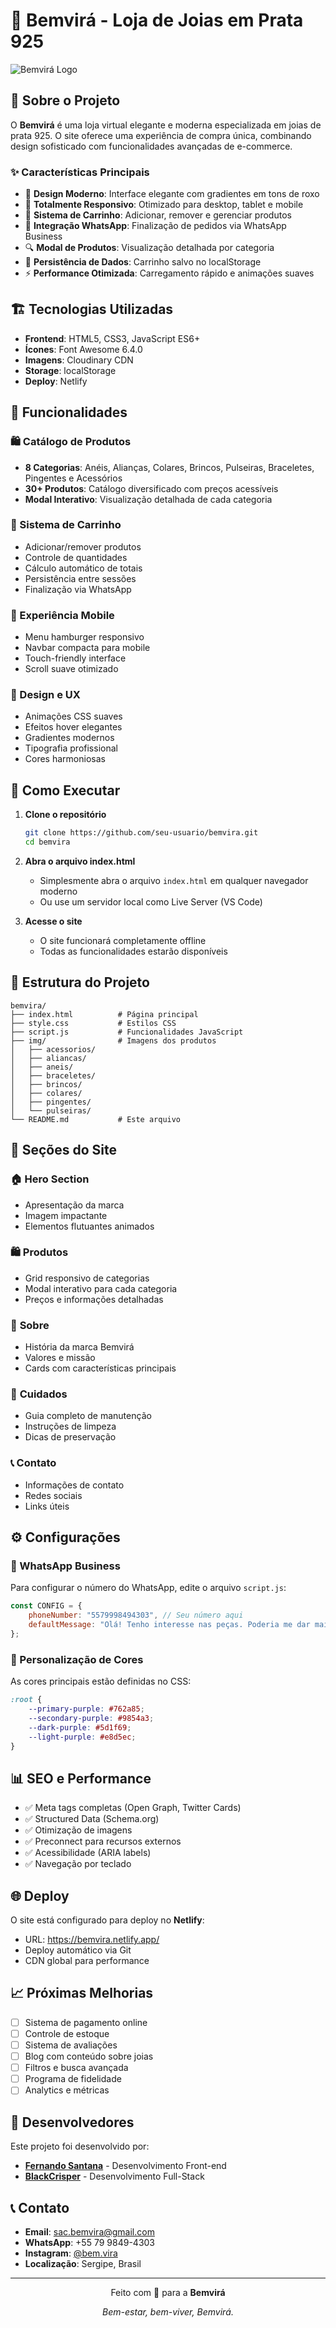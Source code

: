 # 💎 Bemvirá - Loja de Joias em Prata 925

![Bemvirá Logo](https://res.cloudinary.com/dmfgy0ccd/image/upload/v1755168227/CasinhaBemvira%CC%81-removebg-preview_kz35ya.png)

## 📖 Sobre o Projeto

O **Bemvirá** é uma loja virtual elegante e moderna especializada em joias de prata 925. O site oferece uma experiência de compra única, combinando design sofisticado com funcionalidades avançadas de e-commerce.

### ✨ Características Principais

- 🎨 **Design Moderno**: Interface elegante com gradientes em tons de roxo
- 📱 **Totalmente Responsivo**: Otimizado para desktop, tablet e mobile
- 🛒 **Sistema de Carrinho**: Adicionar, remover e gerenciar produtos
- 💬 **Integração WhatsApp**: Finalização de pedidos via WhatsApp Business
- 🔍 **Modal de Produtos**: Visualização detalhada por categoria
- 💾 **Persistência de Dados**: Carrinho salvo no localStorage
- ⚡ **Performance Otimizada**: Carregamento rápido e animações suaves

## 🏗️ Tecnologias Utilizadas

- **Frontend**: HTML5, CSS3, JavaScript ES6+
- **Ícones**: Font Awesome 6.4.0
- **Imagens**: Cloudinary CDN
- **Storage**: localStorage
- **Deploy**: Netlify

## 🎯 Funcionalidades

### 🛍️ Catálogo de Produtos
- **8 Categorias**: Anéis, Alianças, Colares, Brincos, Pulseiras, Braceletes, Pingentes e Acessórios
- **30+ Produtos**: Catálogo diversificado com preços acessíveis
- **Modal Interativo**: Visualização detalhada de cada categoria

### 🛒 Sistema de Carrinho
- Adicionar/remover produtos
- Controle de quantidades
- Cálculo automático de totais
- Persistência entre sessões
- Finalização via WhatsApp

### 📱 Experiência Mobile
- Menu hamburger responsivo
- Navbar compacta para mobile
- Touch-friendly interface
- Scroll suave otimizado

### 🎨 Design e UX
- Animações CSS suaves
- Efeitos hover elegantes
- Gradientes modernos
- Tipografia profissional
- Cores harmoniosas

## 🚀 Como Executar

1. **Clone o repositório**
   ```bash
   git clone https://github.com/seu-usuario/bemvira.git
   cd bemvira
   ```

2. **Abra o arquivo index.html**
   - Simplesmente abra o arquivo `index.html` em qualquer navegador moderno
   - Ou use um servidor local como Live Server (VS Code)

3. **Acesse o site**
   - O site funcionará completamente offline
   - Todas as funcionalidades estarão disponíveis

## 📁 Estrutura do Projeto

```
bemvira/
├── index.html          # Página principal
├── style.css           # Estilos CSS
├── script.js           # Funcionalidades JavaScript
├── img/                # Imagens dos produtos
│   ├── acessorios/
│   ├── aliancas/
│   ├── aneis/
│   ├── braceletes/
│   ├── brincos/
│   ├── colares/
│   ├── pingentes/
│   └── pulseiras/
└── README.md           # Este arquivo
```

## 🎨 Seções do Site

### 🏠 **Hero Section**
- Apresentação da marca
- Imagem impactante
- Elementos flutuantes animados

### 🛍️ **Produtos**
- Grid responsivo de categorias
- Modal interativo para cada categoria
- Preços e informações detalhadas

### 📖 **Sobre**
- História da marca Bemvirá
- Valores e missão
- Cards com características principais

### 🔧 **Cuidados**
- Guia completo de manutenção
- Instruções de limpeza
- Dicas de preservação

### 📞 **Contato**
- Informações de contato
- Redes sociais
- Links úteis

## ⚙️ Configurações

### 📱 WhatsApp Business
Para configurar o número do WhatsApp, edite o arquivo `script.js`:

```javascript
const CONFIG = {
    phoneNumber: "5579998494303", // Seu número aqui
    defaultMessage: "Olá! Tenho interesse nas peças. Poderia me dar mais informações?"
};
```

### 🎨 Personalização de Cores
As cores principais estão definidas no CSS:

```css
:root {
    --primary-purple: #762a85;
    --secondary-purple: #9854a3;
    --dark-purple: #5d1f69;
    --light-purple: #e8d5ec;
}
```

## 📊 SEO e Performance

- ✅ Meta tags completas (Open Graph, Twitter Cards)
- ✅ Structured Data (Schema.org)
- ✅ Otimização de imagens
- ✅ Preconnect para recursos externos
- ✅ Acessibilidade (ARIA labels)
- ✅ Navegação por teclado

## 🌐 Deploy

O site está configurado para deploy no **Netlify**:
- URL: https://bemvira.netlify.app/
- Deploy automático via Git
- CDN global para performance

## 📈 Próximas Melhorias

- [ ] Sistema de pagamento online
- [ ] Controle de estoque
- [ ] Sistema de avaliações
- [ ] Blog com conteúdo sobre joias
- [ ] Filtros e busca avançada
- [ ] Programa de fidelidade
- [ ] Analytics e métricas

## 👥 Desenvolvedores

Este projeto foi desenvolvido por:

- **[Fernando Santana](https://github.com/Fernando-Santana-j)** - Desenvolvimento Front-end
- **[BlackCrisper](https://github.com/BlackCrisper)** - Desenvolvimento Full-Stack


## 📞 Contato

- **Email**: sac.bemvira@gmail.com
- **WhatsApp**: +55 79 9849-4303
- **Instagram**: [@bem.vira](https://www.instagram.com/bem.vira)
- **Localização**: Sergipe, Brasil

---

<div align="center">
  <p>Feito com 💜 para a <strong>Bemvirá</strong></p>
  <p><em>Bem-estar, bem-viver, Bemvirá.</em></p>
</div>
